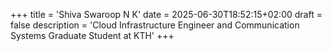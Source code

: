 +++
title = 'Shiva Swaroop N K'
date = 2025-06-30T18:52:15+02:00
draft = false
description = 'Cloud Infrastructure Engineer and Communication Systems Graduate Student at KTH'
+++
